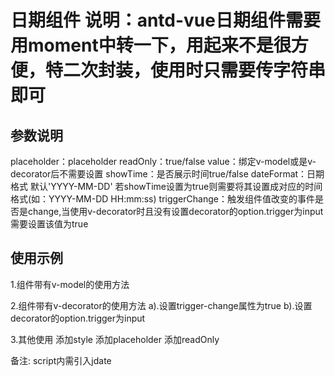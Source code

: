 日期组件
说明：antd-vue日期组件需要用moment中转一下，用起来不是很方便，特二次封装，使用时只需要传字符串即可
====

参数说明
----
placeholder：placeholder
readOnly：true/false
value：绑定v-model或是v-decorator后不需要设置
showTime：是否展示时间true/false
dateFormat：日期格式 默认'YYYY-MM-DD' 若showTime设置为true则需要将其设置成对应的时间格式(如：YYYY-MM-DD HH:mm:ss)
triggerChange：触发组件值改变的事件是否是change,当使用v-decorator时且没有设置decorator的option.trigger为input需要设置该值为true

使用示例
----
1.组件带有v-model的使用方法
<j-date v-model="dateStr"></j-date>

2.组件带有v-decorator的使用方法
  a).设置trigger-change属性为true
    <j-date :trigger-change="true" v-decorator="['dateStr',{}]"></j-date>
  b).设置decorator的option.trigger为input
    <j-date v-decorator="['dateStr',{trigger:'input'}]"></j-date>

3.其他使用
添加style
    <j-date v-model="dateStr" style="width:100%"></j-date>
添加placeholder
    <j-date v-model="dateStr" placeholder="请输入dateStr"></j-date>
添加readOnly
    <j-date v-model="dateStr" :read-only="true"></j-date>

备注:
script内需引入jdate
<script>
  import JDate from '@/components/jeecg/JDate'
  export default {
    name: "demo",
    components: {
      JDate
    },
....
</script>